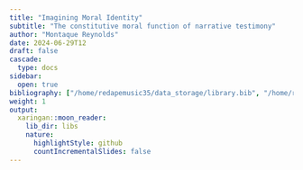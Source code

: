 ```yaml
---
title: "Imagining Moral Identity"
subtitle: "The constitutive moral function of narrative testimony"
author: "Montaque Reynolds"
date: 2024-06-29T12
draft: false
cascade:
  type: docs
sidebar:
  open: true
bibliography: ["/home/redapemusic35/data_storage/library.bib", "/home/redapemusic35/data_storage/my.bib"]
weight: 1
output:
  xaringan::moon_reader:
    lib_dir: libs
    nature:
      highlightStyle: github
      countIncrementalSlides: false
---
```

